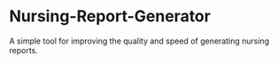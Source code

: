 # Nursing-Report-Generator
A simple tool for improving the quality and speed of generating nursing reports.
